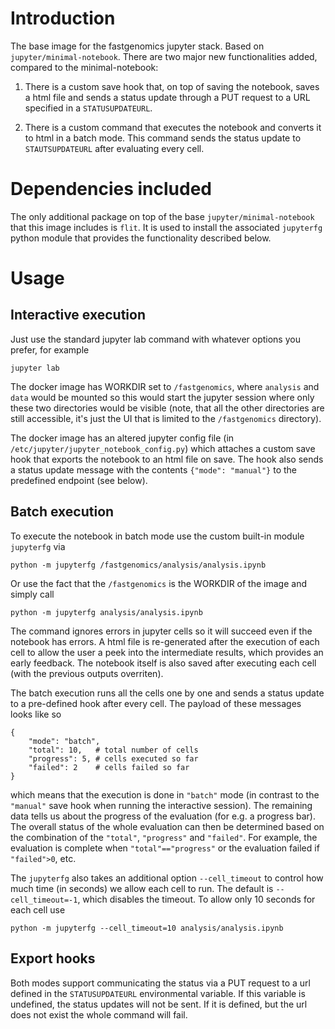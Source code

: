 # Introduction

The base image for the fastgenomics jupyter stack.  Based on `jupyter/minimal-notebook`.
There are two major new functionalities added, compared to the minimal-notebook:

1. There is a custom save hook that, on top of saving the notebook, saves a html file
   and sends a status update through a PUT request to a URL specified in a
   `STATUSUPDATEURL`.

2. There is a custom command that executes the notebook and converts it to html in a
   batch mode.  This command sends the status update to `STAUTSUPDATEURL` after
   evaluating every cell.

# Dependencies included

The only additional package on top of the base `jupyter/minimal-notebook` that this
image includes is `flit`.  It is used to install the associated `jupyterfg` python
module that provides the functionality described below.

# Usage

## Interactive execution

Just use the standard jupyter lab command with whatever options you prefer, for example

```
jupyter lab
```

The docker image has WORKDIR set to `/fastgenomics`, where `analysis` and `data` would
be mounted so this would start the jupyter session where only these two directories
would be visible (note, that all the other directories are still accessible, it's just
the UI that is limited to the `/fastgenomics` directory).

The docker image has an altered jupyter config file (in
`/etc/jupyter/jupyter_notebook_config.py`) which attaches a custom save hook that
exports the notebook to an html file on save.  The hook also sends a status update
message with the contents `{"mode": "manual"}` to the predefined endpoint (see below).

## Batch execution

To execute the notebook in batch mode use the custom built-in module `jupyterfg` via

```
python -m jupyterfg /fastgenomics/analysis/analysis.ipynb
```

Or use the fact that the `/fastgenomics` is the WORKDIR of the image and simply
call

```
python -m jupyterfg analysis/analysis.ipynb
```

The command ignores errors in jupyter cells so it will succeed even if the notebook has
errors.  A html file is re-generated after the execution of each cell to allow the user
a peek into the intermediate results, which provides an early feedback.  The notebook
itself is also saved after executing each cell (with the previous outputs overriten).

The batch execution runs all the cells one by one and sends a status update to a
pre-defined hook after every cell.  The payload of these messages looks like so

```
{
    "mode": "batch",
    "total": 10,   # total number of cells
    "progress": 5, # cells executed so far
    "failed": 2    # cells failed so far
}
```

which means that the execution is done in `"batch"` mode (in contrast to the `"manual"`
save hook when running the interactive session).  The remaining data tells us about the
progress of the evaluation (for e.g. a progress bar).  The overall status of the whole
evaluation can then be determined based on the combination of the `"total"`,
`"progress"` and `"failed"`.  For example, the evaluation is complete when
`"total"=="progress"` or the evaluation failed if `"failed">0`, etc.

The `jupyterfg` also takes an additional option `--cell_timeout` to control how much
time (in seconds) we allow each cell to run.  The default is `--cell_timeout=-1`, which
disables the timeout.  To allow only 10 seconds for each cell use

```
python -m jupyterfg --cell_timeout=10 analysis/analysis.ipynb
```

## Export hooks

Both modes support communicating the status via a PUT request to a url defined in the
`STATUSUPDATEURL` environmental variable.  If this variable is undefined, the status
updates will not be sent.  If it is defined, but the url does not exist the whole
command will fail.
